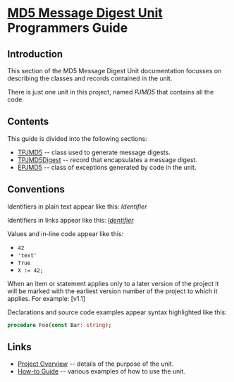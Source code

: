 # [MD5 Message Digest Unit](../MD5.md) Programmers Guide

## Introduction

This section of the MD5 Message Digest Unit documentation focusses on describing the classes and records contained in the unit.

There is just one unit in this project, named _PJMD5_ that contains all the code.

## Contents

This guide is divided into the following sections:

* [TPJMD5](./API/TPJMD5.md) -- class used to generate message digests.
* [TPJMD5Digest](./API/TPJMD5Digest.md) -- record that encapsulates a message digest.
* [EPJMD5](./API/EPJMD5.md) -- class of exceptions generated by code in the unit.

## Conventions

Identifiers in plain text appear like this: _Identifier_

Identifiers in links appear like this: [_Identifier_](#conventions)

Values and in-line code appear like this:

* `42`
* `'text'`
* `True`
* `X := 42;`

When an item or statement applies only to a later version of the project it will be marked with the earliest version number of the project to which it applies. For example: [v1.1]

Declarations and source code examples appear syntax highlighted like this:

```pascal
procedure Foo(const Bar: string);
```

## Links

* [Project Overview](./Overview.md) -- details of the purpose of the unit.
* [How-to Guide](./HowTo.md) -- various examples of how to use the unit.
